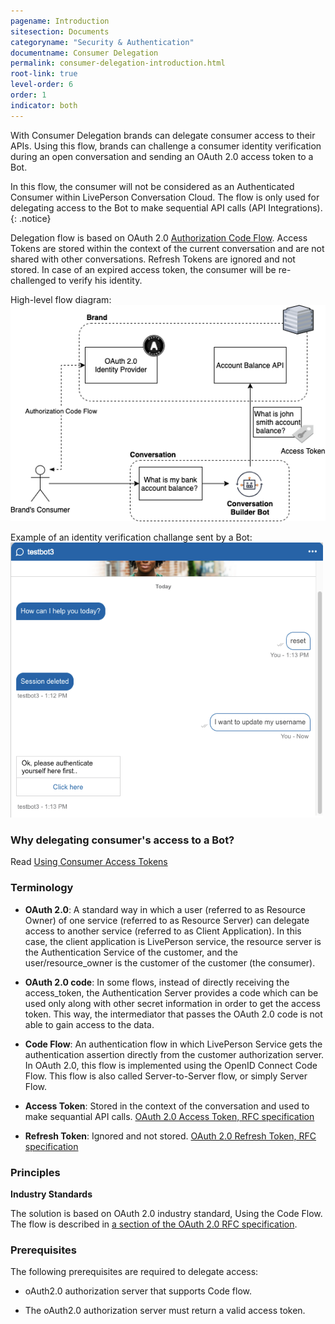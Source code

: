 ```yaml
---
pagename: Introduction
sitesection: Documents
categoryname: "Security & Authentication"
documentname: Consumer Delegation
permalink: consumer-delegation-introduction.html
root-link: true
level-order: 6
order: 1
indicator: both
---
```


With Consumer Delegation brands can delegate consumer access to their APIs. Using this flow, brands can challenge a consumer identity verification during an open conversation and sending an OAuth 2.0 access token to a Bot.

In this flow, the consumer will not be considered as an Authenticated Consumer within LivePerson Conversation Cloud. The flow is only used for delegating access to the Bot to make sequential API calls (API Integrations). 
{: .notice}

Delegation flow is based on OAuth 2.0 [Authorization Code Flow](https://tools.ietf.org/html/rfc6749#section-1.3.1). Access Tokens are stored within the context of the current conversation and are not shared with other conversations. Refresh Tokens are ignored and not stored. In case of an expired access token, the consumer will be re-challenged to verify his identity.

High-level flow diagram:
	<img class="fancyimage" style="width:700px" src="img/ConvoBuilder/delegation_flow.png">

Example of an identity verification challange sent by a Bot:
	<img class="fancyimage" style="width:500px" src="img/ConvoBuilder/creds_consumer_auth_2.png">

### Why delegating consumer's access to a Bot?
Read [Using Consumer Access Tokens](conversation-builder-integrations-using-consumer-access-tokens.html)

### Terminology

*	**OAuth 2.0**: A standard way in which a user (referred to as Resource Owner) of one service (referred to as Resource Server) can delegate access to another service (referred to as Client Application). In this case, the client application is LivePerson service, the resource server is the Authentication Service of the customer, and the user/resource_owner is the customer of the customer (the consumer).

*	**OAuth 2.0 code**: In some flows, instead of directly receiving the access_token, the Authentication Server provides a code which can be used only along with other secret information in order to get the access token. This way, the intermediator that passes the OAuth 2.0 code is not able to gain access to the data.

*	**Code Flow**: An authentication flow in which LivePerson Service gets the authentication assertion directly from the customer authorization server. In OAuth 2.0, this flow is implemented using the OpenID Connect Code Flow. This flow is also called Server-to-Server flow, or simply Server Flow.

*	**Access Token**: Stored in the context of the conversation and used to make sequantial API calls. [OAuth 2.0 Access Token, RFC specification](https://tools.ietf.org/html/rfc6749#section-1.4)

*	**Refresh Token**: Ignored and not stored. [OAuth 2.0 Refresh Token, RFC specification](https://tools.ietf.org/html/rfc6749#section-1.5)


### Principles

**Industry Standards**

The solution is based on OAuth 2.0 industry standard, Using the Code Flow. The flow is described in [a section of the OAuth 2.0 RFC specification](https://tools.ietf.org/html/rfc6749#section-1.3.1).


### Prerequisites

The following prerequisites are required to delegate access:

*	oAuth2.0 authorization server that supports Code flow.

*   The oAuth2.0 authorization server must return a valid access token.

